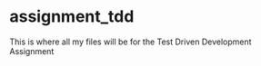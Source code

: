 assignment_tdd
==============

This is where all my files will be for the Test Driven Development Assignment
